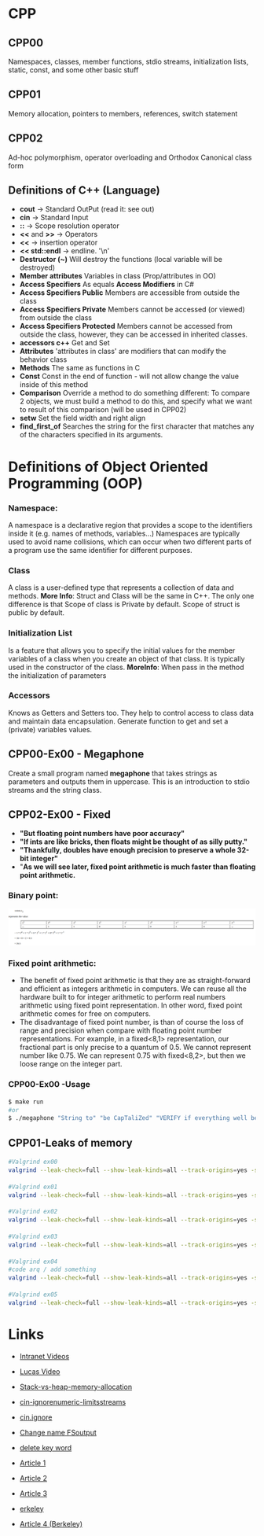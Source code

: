 # CPP

## CPP00
Namespaces, classes, member functions, stdio streams,
initialization lists, static, const, and some other basic
stuff

## CPP01
Memory allocation, pointers to members,
references, switch statement

## CPP02
Ad-hoc polymorphism, operator overloading
and Orthodox Canonical class form

## Definitions of C++ (Language)
* **cout** -> Standard OutPut (read it: see out)
* **cin** -> Standard Input
* **::** -> Scope resolution operator
* **<<** and **>>** -> Operators
* **<<** -> insertion operator
* **<< std::endl** -> endline. '\n'
* **Destructor (~)** Will destroy the functions (local variable will be destroyed)
* **Member attributes** Variables in class (Prop/attributes in OO)
* **Access Specifiers** As equals **Access Modifiers** in C#
* **Access Specifiers Public** Members are accessible from outside the class
* **Access Specifiers Private** Members cannot be accessed (or viewed) from outside the class
* **Access Specifiers Protected** Members cannot be accessed from outside the class, however, they can be accessed in inherited classes.
* **accessors c++** Get and Set
* **Attributes** 'attributes in class' are modifiers that can modify the behavior class
* **Methods** The same as functions in C
* **Const** Const in the end of function - will not allow change the value inside of this method
* **Comparison** Override a method to do something different: To compare 2 objects, we must build a method to do this, and specify what we
want to result of this comparison (will be used in CPP02)
* **setw** Set the field width and right align
* **find_first_of** Searches the string for the first character that matches any of the characters specified in its arguments.

# Definitions of Object Oriented Programming (OOP)
### Namespace:
A namespace is a declarative region that provides a scope to the identifiers inside it (e.g. names of methods, variables...)
Namespaces are typically used to avoid name collisions, which can occur when two different parts of a program use the same identifier for different purposes.
### Class
A class is a user-defined type that represents a collection of data and methods. **More Info**: Struct and Class will be the same in C++. The only one difference is that Scope of class is Private by default. Scope of struct is public by default.
### Initialization List
Is a feature that allows you to specify the initial values for the member variables of a class when you create an object of that class. It is typically used in the constructor of the class. **MoreInfo**: When pass in the method the initialization of parameters

### Accessors
Knows as Getters and Setters too. They help to control access to class data and maintain data encapsulation.
Generate function to get and set a (private) variables values.


## CPP00-Ex00 - Megaphone
Create a small program named **megaphone** that takes strings as parameters and outputs them in uppercase.
This is an introduction to stdio streams and the string class.

## CPP02-Ex00 - Fixed
* __"But floating point numbers have poor accuracy"__
* __"If ints are like bricks, then floats might be thought of as silly putty."__
* __"Thankfully, doubles have enough precision to preserve a whole 32-bit integer"__
* "__As we will see later, fixed point arithmetic is much faster than floating point arithmetic.__

### Binary point:
![Binary Point](./img/Binary%20Point.png)

### Fixed point arithmetic:
* The benefit of fixed point arithmetic is that they are as straight-forward and efficient as integers arithmetic in computers. We can reuse all the hardware built to for integer arithmetic to perform real numbers arithmetic using fixed point representation. In other word, fixed point arithmetic comes for free on computers.
* The disadvantage of fixed point number, is than of course the loss of range and precision when compare with floating point number representations. For example, in a fixed<8,1> representation, our fractional part is only precise to a quantum of 0.5. We cannot represent number like 0.75. We can represent 0.75 with fixed<8,2>, but then we loose range on the integer part.




### CPP00-Ex00 -Usage
```Bash
$ make run
#or
$ ./megaphone "String to" "be CapTaliZed" "VERIFY if everything well be FiNe!!00"
```
## CPP01-Leaks of memory
```Bash
#Valgrind ex00
valgrind --leak-check=full --show-leak-kinds=all --track-origins=yes -s ./00-brainz

#Valgrind ex01
valgrind --leak-check=full --show-leak-kinds=all --track-origins=yes -s ./01-moar-brainz

#Valgrind ex02
valgrind --leak-check=full --show-leak-kinds=all --track-origins=yes -s ./02-brain

#Valgrind ex03
valgrind --leak-check=full --show-leak-kinds=all --track-origins=yes -s ./03-un-violence

#Valgrind ex04
#code arq / add something
valgrind --leak-check=full --show-leak-kinds=all --track-origins=yes -s ./04-replace arq a X

#Valgrind ex05
valgrind --leak-check=full --show-leak-kinds=all --track-origins=yes -s ./05-harl
```




# Links
* [Intranet Videos](https://elearning.intra.42.fr/notions/piscine-c-d00-c-basics/subnotions)
* [Lucas Video](https://www.youtube.com/watch?v=TnrQMtxPeEg)
* [Stack-vs-heap-memory-allocation](https://www.geeksforgeeks.org/stack-vs-heap-memory-allocation/)
* [cin-ignorenumeric-limitsstreams](https://stackoverflow.com/questions/25020129/cin-ignorenumeric-limitsstreamsizemax-n)
* [cin.ignore](https://pt.stackoverflow.com/questions/319622/quando-usar-o-cin-ignore-em-c)
* [Change name FSoutput](https://www.techiedelight.com/convert-std-string-const-char-cpp/)
* [delete key word](https://www.geeksforgeeks.org/delete-in-c/)

* [Article 1](https://www.cprogramming.com/tutorial/floating_point/understanding_floating_point.html)
* [Article 2](https://www.cprogramming.com/tutorial/floating_point/understanding_floating_point_representation.html)
* [Article 3](https://www.cprogramming.com/tutorial/floating_point/understanding_floating_point_printing.html)
* [erkeley](https://en.wikipedia.org/wiki/University_of_California,_Berkeley#Notable_alumni.2C_faculty.2C_and_staff)
* [Article 4 (Berkeley)](https://inst.eecs.berkeley.edu//~cs61c/sp06/handout/fixedpt.html)
